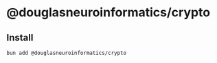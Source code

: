 # @douglasneuroinformatics/crypto

## Install

```shell
bun add @douglasneuroinformatics/crypto
```
